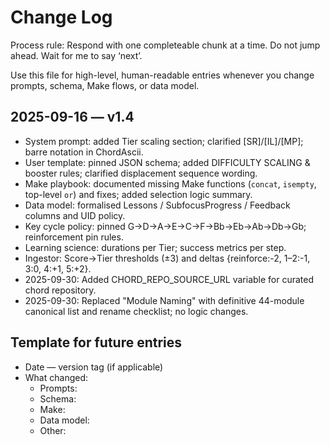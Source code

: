 # Change Log

Process rule: Respond with one completeable chunk at a time. Do not jump ahead. Wait for me to say ‘next’.

Use this file for high-level, human-readable entries whenever you change prompts, schema, Make flows, or data model.

## 2025-09-16 — v1.4
- System prompt: added Tier scaling section; clarified [SR]/[IL]/[MP]; barre notation in ChordAscii.
- User template: pinned JSON schema; added DIFFICULTY SCALING & booster rules; clarified displacement sequence wording.
- Make playbook: documented missing Make functions (`concat`, `isempty`, top-level `or`) and fixes; added selection logic summary.
- Data model: formalised Lessons / SubfocusProgress / Feedback columns and UID policy.
- Key cycle policy: pinned G→D→A→E→C→F→Bb→Eb→Ab→Db→Gb; reinforcement pin rules.
- Learning science: durations per Tier; success metrics per step.
- Ingestor: Score→Tier thresholds (±3) and deltas {reinforce:-2, 1–2:-1, 3:0, 4:+1, 5:+2}.
- 2025-09-30: Added CHORD_REPO_SOURCE_URL variable for curated chord repository.
- 2025-09-30: Replaced "Module Naming" with definitive 44-module canonical list and rename checklist; no logic changes.

## Template for future entries
- Date — version tag (if applicable)
- What changed:
  - Prompts:
  - Schema:
  - Make:
  - Data model:
  - Other:
